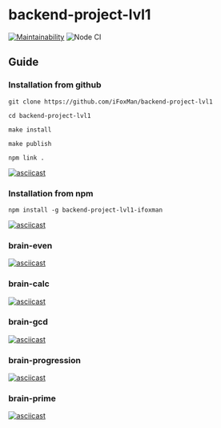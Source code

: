 # backend-project-lvl1

[![Maintainability](https://api.codeclimate.com/v1/badges/65ace3dd2cca16ad9e4e/maintainability)](https://codeclimate.com/github/iFoxMan/backend-project-lvl1/maintainability)
![Node CI](https://github.com/iFoxMan/backend-project-lvl1/workflows/Node%20CI/badge.svg?branch=master)

## Guide

### Installation from github

```console
git clone https://github.com/iFoxMan/backend-project-lvl1

cd backend-project-lvl1

make install

make publish

npm link .
```

[![asciicast](https://asciinema.org/a/SlYiWjdaOAwSRFstsBXtSm82S.svg)](https://asciinema.org/a/SlYiWjdaOAwSRFstsBXtSm82S)

### Installation from npm

```console
npm install -g backend-project-lvl1-ifoxman
```

[![asciicast](https://asciinema.org/a/ruiq4fE54Rl9SaQxUIG3mhOjS.svg)](https://asciinema.org/a/ruiq4fE54Rl9SaQxUIG3mhOjS)

### brain-even

[![asciicast](https://asciinema.org/a/WI73t4Kvfuxx4G3phREvFn6OL.svg)](https://asciinema.org/a/WI73t4Kvfuxx4G3phREvFn6OL)

### brain-calc

[![asciicast](https://asciinema.org/a/0phKXvVkglDEHKIj1ve36L5dp.svg)](https://asciinema.org/a/0phKXvVkglDEHKIj1ve36L5dp)

### brain-gcd

[![asciicast](https://asciinema.org/a/AjpT098rAe3neAEqLDG2py57z.svg)](https://asciinema.org/a/AjpT098rAe3neAEqLDG2py57z)

### brain-progression

[![asciicast](https://asciinema.org/a/4JgyX0k8qdILPufvr15TXz6ye.svg)](https://asciinema.org/a/4JgyX0k8qdILPufvr15TXz6ye)

### brain-prime

[![asciicast](https://asciinema.org/a/xc8zJ6vMYoFv8V2J7Faj5YiSD.svg)](https://asciinema.org/a/xc8zJ6vMYoFv8V2J7Faj5YiSD)
